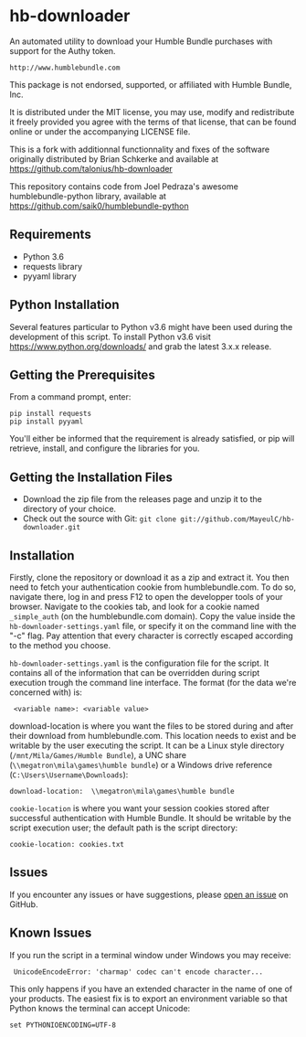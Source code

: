 # hb-downloader
An automated utility to download your Humble Bundle purchases with support for the Authy token.

    http://www.humblebundle.com

This package is not endorsed, supported, or affiliated with Humble Bundle, Inc.

It is distributed under the MIT license, you may use, modify and redistribute
it freely provided you agree with the terms of that license, that can be found
online or under the accompanying LICENSE file.

This is a fork with additionnal functionnality and fixes of the software
originally distributed by Brian Schkerke and available at
https://github.com/talonius/hb-downloader

This repository contains code from Joel Pedraza's awesome humblebundle-python
library, available at https://github.com/saik0/humblebundle-python

## Requirements
* Python 3.6
* requests library
* pyyaml library

## Python Installation
Several features particular to Python v3.6 might have been used during the development of this script.  To install Python v3.6 visit https://www.python.org/downloads/ and grab the latest 3.x.x release.

## Getting the Prerequisites
From a command prompt, enter:

    pip install requests
    pip install pyyaml

You'll either be informed that the requirement is already satisfied, or pip will retrieve, install, and configure the libraries for you.

## Getting the Installation Files
* Download the zip file from the releases page and unzip it to the directory of your choice.
* Check out the source with Git:  `git clone git://github.com/MayeulC/hb-downloader.git`

## Installation
Firstly, clone the repository or download it as a zip and extract it. You then
need to fetch your authentication cookie from humblebundle.com.  To do so,
navigate there, log in and press F12 to open the developper tools of your
browser. Navigate to the cookies tab, and look for a cookie named
`_simple_auth` (on the humblebundle.com domain). Copy the value inside the
`hb-downloader-settings.yaml` file, or specify it on the command line with the
"-c" flag. Pay attention that every character is correctly escaped according to
the method you choose.

`hb-downloader-settings.yaml` is the configuration file for the script.  It
contains all of the information that can be overridden during script execution
trough the command line interface. The format (for the data we're concerned
with) is:
 
     <variable name>: <variable value>

download-location is where you want the files to be stored during and after
their download from humblebundle.com.  This location needs to exist and be
writable by the user executing the script.  It can be a Linux style directory
(`/mnt/Mila/Games/Humble Bundle`), a UNC share
(`\\megatron\mila\games\humble bundle`) or a Windows drive reference
(`C:\Users\Username\Downloads`):

    download-location:  \\megatron\mila\games\humble bundle
    
`cookie-location` is where you want your session cookies stored after
successful authentication with Humble Bundle. It should be writable by the
script execution user; the default path is the script directory:

    cookie-location: cookies.txt

## Issues
If you encounter any issues or have suggestions, please [open an issue](https://github.com/MayeulC/hb-downloader/issues) on GitHub.

## Known Issues
If you run the script in a terminal window under Windows you may receive:

     UnicodeEncodeError: 'charmap' codec can't encode character...
     
This only happens if you have an extended character in the name of one of your products.  The easiest fix is to export an environment variable so that Python knows the terminal can accept Unicode:

    set PYTHONIOENCODING=UTF-8
